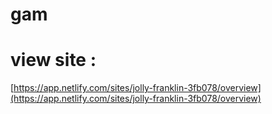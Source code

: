 # gam

# view site : 
[https://app.netlify.com/sites/jolly-franklin-3fb078/overview](https://app.netlify.com/sites/jolly-franklin-3fb078/overview)
